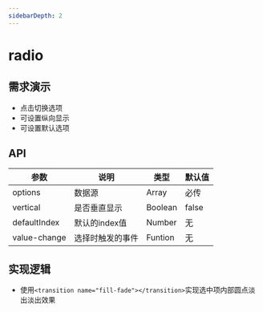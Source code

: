 ```yaml
---
sidebarDepth: 2
---
```

# radio

## 需求演示
- 点击切换选项
- 可设置纵向显示
- 可设置默认选项

<ClientOnly>
  <radio-demo></radio-demo>
</ClientOnly>

## API

| 参数   | 说明   | 类型  | 默认值 |
| -------- | -------- | ------- | ------ |
| options  | 数据源 | Array  | 必传  |
| vertical  | 是否垂直显示 | Boolean  | false  |
| defaultIndex  | 默认的index值 | Number  | 无  |
| value-change  |  选择时触发的事件 | Funtion  | 无   |


## 实现逻辑
- 使用`<transition name="fill-fade"></transition>`实现选中项内部圆点淡出淡出效果

